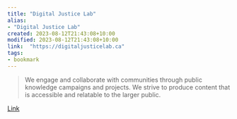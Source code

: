 ```yaml
---
title: "Digital Justice Lab"
alias:
- "Digital Justice Lab"
created: 2023-08-12T21:43:08+10:00
modified: 2023-08-12T21:43:08+10:00
link:  "https://digitaljusticelab.ca"
tags:
- bookmark
---
```


> We engage and collaborate with communities through public knowledge campaigns and projects. We strive to produce content that is accessible and relatable to the larger public.

[Link](https://digitaljusticelab.ca)